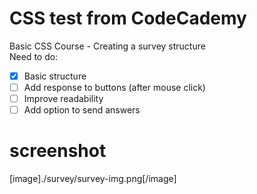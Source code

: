 # CSS test from CodeCademy
Basic CSS Course - Creating a survey structure <br>
Need to do:<br>
- [x] Basic structure
- [ ] Add response to buttons (after mouse click)
- [ ] Improve readability
- [ ] Add option to send answers

# screenshot
[image]./survey/survey-img.png[/image]
